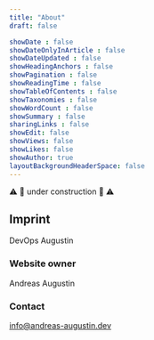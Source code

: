 ```yaml
---
title: "About"
draft: false

showDate : false
showDateOnlyInArticle : false
showDateUpdated : false
showHeadingAnchors : false
showPagination : false
showReadingTime : false
showTableOfContents : false
showTaxonomies : false
showWordCount : false
showSummary : false
sharingLinks : false
showEdit: false
showViews: false
showLikes: false
showAuthor: true
layoutBackgroundHeaderSpace: false
---
```


:warning: :construction_worker: under construction :construction_worker: :warning:

## Imprint

DevOps Augustin

### Website owner

Andreas Augustin

### Contact

[info@andreas-augustin.dev](mailto:info@andreas-augustin.dev)
